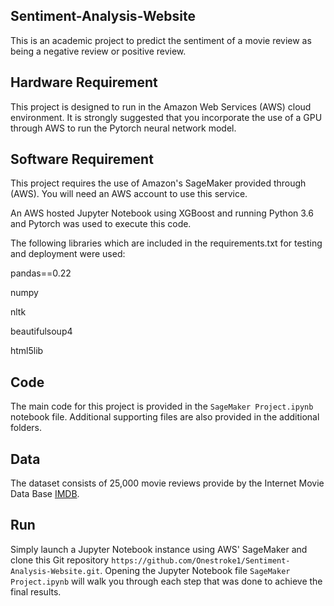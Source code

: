 ## Sentiment-Analysis-Website

This is an academic project to predict the sentiment of a movie review as being a negative review or positive review.

## Hardware Requirement
This project is designed to run in the Amazon Web Services (AWS) cloud environment. 
It is strongly suggested that you incorporate the use of a GPU through AWS to run the Pytorch neural network model.

## Software Requirement
This project requires the use of Amazon's SageMaker provided through (AWS). You will need an AWS account to use this service.

An AWS hosted Jupyter Notebook using XGBoost and running Python 3.6 and Pytorch was used to execute this code.

The following libraries which are included in the requirements.txt for testing and deployment were used:

pandas==0.22

numpy

nltk

beautifulsoup4

html5lib


## Code
The main code for this project is provided in the `SageMaker Project.ipynb` notebook file. Additional supporting files are also provided in the additional folders.

## Data
The dataset consists of 25,000 movie reviews provide by the Internet Movie Data Base [IMDB](http://ai.stanford.edu/~amaas/data/sentiment/). 

## Run
Simply launch a Jupyter Notebook instance using AWS' SageMaker and clone this Git repository `https://github.com/Onestroke1/Sentiment-Analysis-Website.git`.
Opening the Jupyter Notebook file `SageMaker Project.ipynb` will walk you through each step that was done to achieve the final results. 




